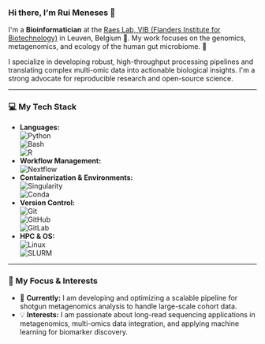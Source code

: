 ### Hi there, I'm Rui Meneses 👋

I'm a **Bioinformatician** at the [Raes Lab, VIB (Flanders Institute for Biotechnology)](https://raeslab.sites.vib.be/en) in Leuven, Belgium 📍. My work focuses on the genomics, metagenomics, and ecology of the human gut microbiome. 🦠

I specialize in developing robust, high-throughput processing pipelines and translating complex multi-omic data into actionable biological insights. I'm a strong advocate for reproducible research and open-source science.

---

### 💻 My Tech Stack

* **Languages:**<br>
    ![Python](https://img.shields.io/badge/Python-3776AB?style=for-the-badge&logo=python&logoColor=white)<br>
    ![Bash](https://img.shields.io/badge/Bash-4EAA25?style=for-the-badge&logo=gnubash&logoColor=white)<br>
    ![R](https://img.shields.io/badge/R-276DC3?style=for-the-badge&logo=r&logoColor=white)<br>
* **Workflow Management:**<br>
    ![Nextflow](https://img.shields.io/badge/Nextflow-23B7D4?style=for-the-badge&logo=nextflow&logoColor=white)<br>
* **Containerization & Environments:**<br>
    ![Singularity](https://img.shields.io/badge/Singularity-89D32A?style=for-the-badge&logo=singularity&logoColor=white)<br>
    ![Conda](https://img.shields.io/badge/Conda-44A833?style=for-the-badge&logo=conda-forge&logoColor=white)<br>
* **Version Control:**<br>
    ![Git](https://img.shields.io/badge/Git-F05032?style=for-the-badge&logo=git&logoColor=white)<br>
    ![GitHub](https://img.shields.io/badge/GitHub-181717?style=for-the-badge&logo=github&logoColor=white)<br>
    ![GitLab](https://img.shields.io/badge/GitLab-FC6D26?style=for-the-badge&logo=gitlab&logoColor=white)<br>
* **HPC & OS:**<br>
    ![Linux](https://img.shields.io/badge/Linux-FCC624?style=for-the-badge&logo=linux&logoColor=black)<br>
    ![SLURM](https://img.shields.io/badge/SLURM-2275B5?style=for-the-badge&logo=linux&logoColor=white)<br>

---

### 🌱 My Focus & Interests

* 🔬 **Currently:** I am developing and optimizing a scalable pipeline for shotgun metagenomics analysis to handle large-scale cohort data.
* 💡 **Interests:** I am passionate about long-read sequencing applications in metagenomics, multi-omics data integration, and applying machine learning for biomarker discovery.
